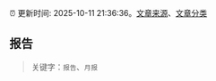 :alarm_clock: 更新时间: 2025-10-11 21:36:36。[文章来源](/README.md)、[文章分类](/TAGS.md)

## 报告


> 关键字：`报告`、`月报`



